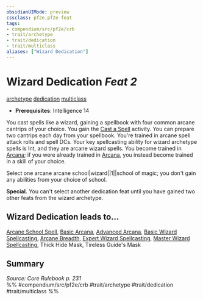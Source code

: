 ```yaml
---
obsidianUIMode: preview
cssclass: pf2e,pf2e-feat
tags:
- compendium/src/pf2e/crb
- trait/archetype
- trait/dedication
- trait/multiclass
aliases: ["Wizard Dedication"]
---
```

# Wizard Dedication  *Feat 2*  
[archetype](/rules/traits/archetype.md)  [dedication](/rules/traits/dedication.md)  [multiclass](/rules/traits/multiclass.md)  

- **Prerequisites**: Intelligence 14

You cast spells like a wizard, gaining a spellbook with four common arcane cantrips of your choice. You gain the [Cast a Spell](/rules/actions/cast-a-spell.md) activity. You can prepare two cantrips each day from your spellbook. You're trained in arcane spell attack rolls and spell DCs. Your key spellcasting ability for wizard archetype spells is Int, and they are arcane wizard spells. You become trained in [Arcana](/compendium/skills.md#Arcana); if you were already trained in [Arcana](/compendium/skills.md#Arcana), you instead become trained in a skill of your choice.

Select one arcane arcane school|wizard||1||school of magic; you don't gain any abilities from your choice of school.

**Special.** You can't select another dedication feat until you have gained two other feats from the wizard archetype.

## Wizard Dedication leads to...

[Arcane School Spell](/compendium/feats/arcane-school-spell.md), [Basic Arcana](/compendium/feats/basic-arcana.md), [Advanced Arcana](/compendium/feats/advanced-arcana.md), [Basic Wizard Spellcasting](/compendium/feats/basic-wizard-spellcasting.md), [Arcane Breadth](/compendium/feats/arcane-breadth.md), [Expert Wizard Spellcasting](/compendium/feats/expert-wizard-spellcasting.md), [Master Wizard Spellcasting](/compendium/feats/master-wizard-spellcasting.md), Thick Hide Mask, Tireless Guide's Mask

## Summary

*Source: Core Rulebook p. 231*  
%% #compendium/src/pf2e/crb #trait/archetype #trait/dedication #trait/multiclass %%